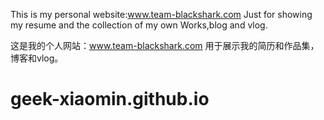 

This is my personal website:www.team-blackshark.com
Just for showing my resume and the collection of my own Works,blog and vlog.

这是我的个人网站：www.team-blackshark.com
用于展示我的简历和作品集，博客和vlog。




# geek-xiaomin.github.io
